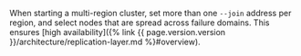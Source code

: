When starting a multi-region cluster, set more than one `--join` address per region, and select nodes that are spread across failure domains. This ensures [high availability]({% link {{ page.version.version }}/architecture/replication-layer.md %}#overview).